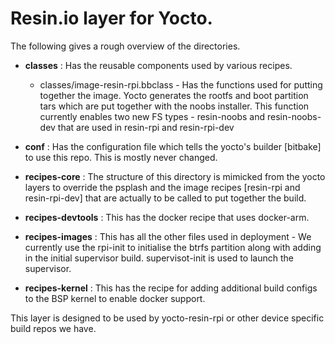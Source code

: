 # Resin.io layer for Yocto.

The following gives a rough overview of the directories.

* **classes** : Has the reusable components used by various recipes. 
    * classes/image-resin-rpi.bbclass - Has the functions used for putting together the image. Yocto generates the rootfs and boot partition tars which are put together with the noobs installer. This function currently enables two new FS types - resin-noobs and resin-noobs-dev that are used in resin-rpi and resin-rpi-dev

* **conf** : Has the configuration file which tells the yocto's builder [bitbake] to use this repo. This is mostly never changed.

* **recipes-core** : The structure of this directory is mimicked from the yocto layers to override the psplash and the image recipes [resin-rpi and resin-rpi-dev] that are actually to be called to put together the build.

* **recipes-devtools** : This has the docker recipe that uses docker-arm.

* **recipes-images** : This has all the other files used in deployment - We currently use the rpi-init to initialise the btrfs partition along with adding in the initial supervisor build. supervisot-init is used to launch the supervisor.

* **recipes-kernel** : This has the recipe for adding additional build configs to the BSP kernel to enable docker support.

This layer is designed to be used by yocto-resin-rpi or other device specific build repos we have.
